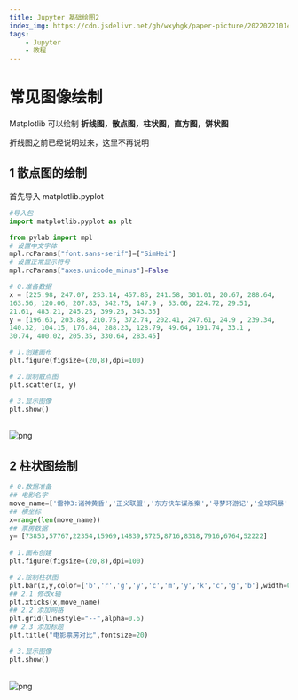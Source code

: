```yaml
---
title: Jupyter 基础绘图2
index_img: https://cdn.jsdelivr.net/gh/wxyhgk/paper-picture/202202210145263.png
tags:
    - Jupyter
    - 教程
---
```


# 常见图像绘制

Matplotlib 可以绘制 **折线图，散点图，柱状图，直方图，饼状图**

折线图之前已经说明过来，这里不再说明

## 1 散点图的绘制

首先导入 matplotlib.pyplot


```python
#导入包
import matplotlib.pyplot as plt 

from pylab import mpl
# 设置中文字体
mpl.rcParams["font.sans-serif"]=["SimHei"]
# 设置正常显示符号
mpl.rcParams["axes.unicode_minus"]=False
```


```python
# 0.准备数据
x = [225.98, 247.07, 253.14, 457.85, 241.58, 301.01, 20.67, 288.64,
163.56, 120.06, 207.83, 342.75, 147.9 , 53.06, 224.72, 29.51,
21.61, 483.21, 245.25, 399.25, 343.35]
y = [196.63, 203.88, 210.75, 372.74, 202.41, 247.61, 24.9 , 239.34,
140.32, 104.15, 176.84, 288.23, 128.79, 49.64, 191.74, 33.1 ,
30.74, 400.02, 205.35, 330.64, 283.45]

# 1.创建画布
plt.figure(figsize=(20,8),dpi=100)

# 2.绘制散点图
plt.scatter(x, y)

# 3.显示图像
plt.show()

```


​    
![png](https://cdn.jsdelivr.net/gh/wxyhgk/paper-picture/202202210142474.png)
​    


## 2 柱状图绘制


```python
# 0.数据准备
## 电影名字
move_name=['雷神3:诸神黄昏','正义联盟','东方快车谋杀案','寻梦环游记','全球风暴','降魔传','追捕','七十七天','密战','狂兽','其它']
## 横坐标
x=range(len(move_name))
## 票房数据
y= [73853,57767,22354,15969,14839,8725,8716,8318,7916,6764,52222]
           
# 1.画布创建
plt.figure(figsize=(20,8),dpi=100)

# 2.绘制柱状图
plt.bar(x,y,color=['b','r','g','y','c','m','y','k','c','g','b'],width=0.6)
## 2.1 修改x轴
plt.xticks(x,move_name)
## 2.2 添加网格
plt.grid(linestyle="--",alpha=0.6)
## 2.3 添加标题
plt.title("电影票房对比",fontsize=20)

# 3.显示图像
plt.show()
```


​    
![png](https://cdn.jsdelivr.net/gh/wxyhgk/paper-picture/202202210142475.png)
   
